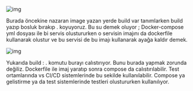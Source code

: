 ![img](https://github.com/ibrahimdoss/Docker/blob/f222c926a2f681e5f78d1d01b8d6b7b49558cf04/Images/Compose&Swarm/image-28.png)

Burada öncekine nazaran image yazan yerde build var tanımlarken build yazıp bosluk bırakıp . koyuyoruz. Bu su demek oluyor ;
Docker-compose yml dosyası ile bi servis olustururken o servisin imajını da dockerfile kullanarak olustur ve bu servisi de bu imajı kullanarak ayağa kaldır demek.

![img](https://github.com/ibrahimdoss/Docker/blob/f222c926a2f681e5f78d1d01b8d6b7b49558cf04/Images/Compose&Swarm/image-29.png)

Yukarıda build : . komutu burayı calıstırıyor.
Bunu burada yapmak zorunda değiliz. Dockerfile ile imaj yaratıp sonra compose da calıstırılabilir.
Test ortamlarında vs CI/CD sistemlerinde bu sekilde kullanılabilir.
Compose ya gelistirme ya da test sistemlerinde testleri olustururken kullanılıyor.
